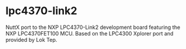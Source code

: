lpc4370-link2
=============

NuttX port to the NXP LPC4370-Link2 development board featuring the NXP
LPC4370FET100 MCU. Based on the LPC4300 Xplorer port and provided by Lok
Tep.
